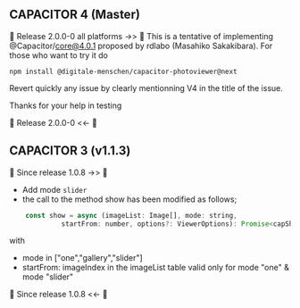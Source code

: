 ## CAPACITOR 4 (Master)

🚨 Release 2.0.0-0 all platforms ->> 🚨
  This is a tentative of implementing @Capacitor/core@4.0.1 proposed by rdlabo (Masahiko Sakakibara). 
  For those who want to try it do
  ```
  npm install @digitale-menschen/capacitor-photoviewer@next
  ```
  Revert quickly any issue by clearly mentionning V4 in the title of the issue.

  Thanks for your help in testing

🚨 Release 2.0.0-0 <<- 🚨

## CAPACITOR 3 (v1.1.3)

🚨 Since release 1.0.8 ->> 🚨

 - Add mode `slider` 
 - the call to the method show has been modified as follows;
 ```js
     const show = async (imageList: Image[], mode: string,
              startFrom: number, options?: ViewerOptions): Promise<capShowResult> => {
 ```
with 
 - mode in ["one","gallery","slider"]
 - startFrom: imageIndex in the imageList table valid only for mode "one" & mode "slider"
 
🚨 Since release 1.0.8 <<- 🚨
